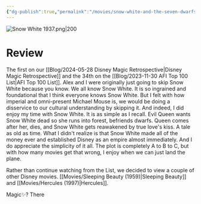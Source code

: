 ```yaml
---
{"dg-publish":true,"permalink":"/movies/snow-white-and-the-seven-dwarfs-1937/","created":"2024-05-28","updated":"2024-08-19"}
---
```



![Snow White 1937.png|200](/img/user/Attachments/Snow%20White%201937.png)

# Review

The first on our [[Blog/2024-05-28 Disney Magic Retrospective\|Disney Magic Retrospective]] and the 34th on the [[Blog/2023-11-30 AFI Top 100 List\|AFI Top 100 List]]. Alex and I were originally just going to skip Snow White because you know. We all know Snow White. It is so ingrained and foundational that I think everyone knows Snow White. But I felt with how imperial and omni-present Michael Mouse is, we would be doing a disservice to our cultural understanding by skipping it. And indeed, I did enjoy my time with Snow White. It is as simple as I recall. Evil Queen wants Snow White dead so she runs into forest, befriends dwarfs. Queen comes after her, dies, and Snow White gets reawakened by true love's kiss. A tale as old as time. What I didn't realize is that Snow White made all of the money ever and established Disney as an empire almost immediately. And I do appreciate the simplicity of it all. The plot is completely A to B to C, but with how many movies get that wrong, I enjoy when we can just land the plane.

Rather than continue watching from the List, we decided to view a couple of other Disney movies. [[Movies/Sleeping Beauty (1959)\|Sleeping Beauty]] and [[Movies/Hercules (1997)\|Hercules]].

Magic✨? There
